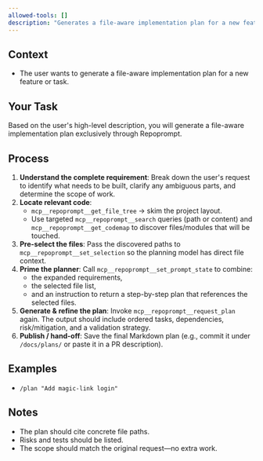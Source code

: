 ```yaml
---
allowed-tools: []
description: "Generates a file-aware implementation plan for a new feature or task exclusively through Repoprompt."
---
```


## Context

- The user wants to generate a file-aware implementation plan for a new feature or task.

## Your Task

Based on the user's high-level description, you will generate a file-aware implementation plan exclusively through Repoprompt.

## Process

1.  **Understand the complete requirement**: Break down the user's request to identify what needs to be built, clarify any ambiguous parts, and determine the scope of work.
2.  **Locate relevant code**:
    -   `mcp__repoprompt__get_file_tree` → skim the project layout.
    -   Use targeted `mcp__repoprompt__search` queries (path or content) and `mcp__repoprompt__get_codemap` to discover files/modules that will be touched.
3.  **Pre-select the files**: Pass the discovered paths to `mcp__repoprompt__set_selection` so the planning model has direct file context.
4.  **Prime the planner**: Call `mcp__repoprompt__set_prompt_state` to combine:
    *   the expanded requirements,
    *   the selected file list,
    *   and an instruction to return a step-by-step plan that references the selected files.
5.  **Generate & refine the plan**: Invoke `mcp__repoprompt__request_plan` again. The output should include ordered tasks, dependencies, risk/mitigation, and a validation strategy.
6.  **Publish / hand-off**: Save the final Markdown plan (e.g., commit it under `/docs/plans/` or paste it in a PR description).

## Examples

-   `/plan "Add magic-link login"`

## Notes

-   The plan should cite concrete file paths.
-   Risks and tests should be listed.
-   The scope should match the original request—no extra work.
